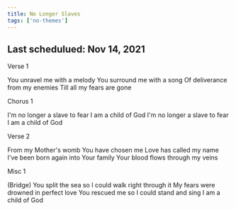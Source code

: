```yaml
---
title: No Longer Slaves
tags: ['no-themes']
---
```


## Last schedulued: Nov 14, 2021          

Verse 1

You unravel me with a melody
You surround me with a song
Of deliverance from my enemies
Till all my fears are gone

Chorus 1

I'm no longer a slave to fear
I am a child of God
I'm no longer a slave to fear
I am a child of God

Verse 2

From my Mother's womb
You have chosen me
Love has called my name
I've been born again into Your family
Your blood flows through my veins

Misc 1

(Bridge)
You split the sea so I could walk right through it
My fears were drowned in perfect love
You rescued me so I could stand and sing
I am a child of God
